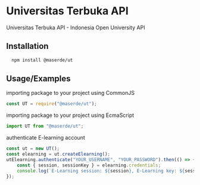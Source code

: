 # Universitas Terbuka API

Universitas Terbuka API - Indonesia Open University API

## Installation

```bash
  npm install @maserde/ut
```

## Usage/Examples

importing package to your project using CommonJS

```javascript
const UT = require("@maserde/ut");
```

importing package to your project using EcmaScript

```javascript
import UT from "@maserde/ut";
```

authenticate E-learning account

```javascript
const ut = new UT();
const elearning = ut.createElearning();
utElearning.authenticate("YOUR_USERNAME", "YOUR_PASSWORD").then(() => {
	const { session, sessionKey } = elearning.credentials;
	console.log(`E-Learning session: ${session}, E-Learning key: ${sessionKey}`);
});
```
